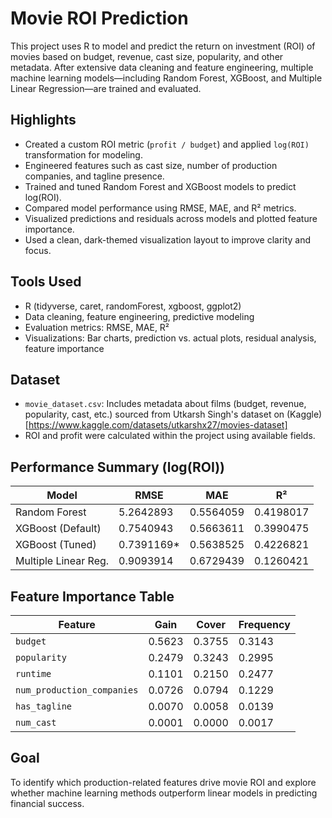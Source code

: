 # Movie ROI Prediction

This project uses R to model and predict the return on investment (ROI) of movies based on budget, revenue, cast size, popularity, and other metadata. 
After extensive data cleaning and feature engineering, multiple machine learning models—including Random Forest, XGBoost, and Multiple Linear Regression—are trained and evaluated.

## Highlights

- Created a custom ROI metric (`profit / budget`) and applied `log(ROI)` transformation for modeling.
- Engineered features such as cast size, number of production companies, and tagline presence.
- Trained and tuned Random Forest and XGBoost models to predict log(ROI).
- Compared model performance using RMSE, MAE, and R² metrics.
- Visualized predictions and residuals across models and plotted feature importance.
- Used a clean, dark-themed visualization layout to improve clarity and focus.

## Tools Used

- R (tidyverse, caret, randomForest, xgboost, ggplot2)
- Data cleaning, feature engineering, predictive modeling
- Evaluation metrics: RMSE, MAE, R²
- Visualizations: Bar charts, prediction vs. actual plots, residual analysis, feature importance

## Dataset

- `movie_dataset.csv`: Includes metadata about films (budget, revenue, popularity, cast, etc.) sourced from Utkarsh Singh's dataset on (Kaggle)[https://www.kaggle.com/datasets/utkarshx27/movies-dataset]
- ROI and profit were calculated within the project using available fields.
  
## Performance Summary (log(ROI))

| Model                  | RMSE     | MAE      | R²       |
|------------------------|----------|----------|----------|
| Random Forest          | 5.2642893  | 0.5564059  | 0.4198017  |
| XGBoost (Default)      | 0.7540943  | 0.5663611  | 0.3990475  |
| XGBoost (Tuned)        | 0.7391169*  | 0.5638525  | 0.4226821  |
| Multiple Linear Reg.   | 0.9093914  | 0.6729439  | 0.1260421  |

## Feature Importance Table

| Feature                  | Gain     | Cover    | Frequency |
|--------------------------|----------|----------|------------|
| `budget`                 | 0.5623   | 0.3755   | 0.3143     |
| `popularity`             | 0.2479   | 0.3243   | 0.2995     |
| `runtime`                | 0.1101   | 0.2150   | 0.2477     |
| `num_production_companies` | 0.0726 | 0.0794   | 0.1229     |
| `has_tagline`            | 0.0070   | 0.0058   | 0.0139     |
| `num_cast`               | 0.0001   | 0.0000   | 0.0017     |


## Goal

To identify which production-related features drive movie ROI and explore whether machine learning methods outperform linear models in predicting financial success.
